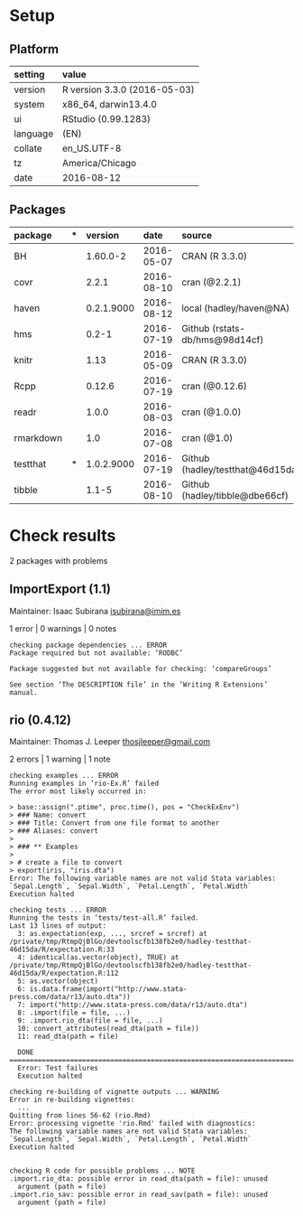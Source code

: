 # Setup

## Platform

|setting  |value                        |
|:--------|:----------------------------|
|version  |R version 3.3.0 (2016-05-03) |
|system   |x86_64, darwin13.4.0         |
|ui       |RStudio (0.99.1283)          |
|language |(EN)                         |
|collate  |en_US.UTF-8                  |
|tz       |America/Chicago              |
|date     |2016-08-12                   |

## Packages

|package   |*  |version    |date       |source                           |
|:---------|:--|:----------|:----------|:--------------------------------|
|BH        |   |1.60.0-2   |2016-05-07 |CRAN (R 3.3.0)                   |
|covr      |   |2.2.1      |2016-08-10 |cran (@2.2.1)                    |
|haven     |   |0.2.1.9000 |2016-08-12 |local (hadley/haven@NA)          |
|hms       |   |0.2-1      |2016-07-19 |Github (rstats-db/hms@98d14cf)   |
|knitr     |   |1.13       |2016-05-09 |CRAN (R 3.3.0)                   |
|Rcpp      |   |0.12.6     |2016-07-19 |cran (@0.12.6)                   |
|readr     |   |1.0.0      |2016-08-03 |cran (@1.0.0)                    |
|rmarkdown |   |1.0        |2016-07-08 |cran (@1.0)                      |
|testthat  |*  |1.0.2.9000 |2016-07-19 |Github (hadley/testthat@46d15da) |
|tibble    |   |1.1-5      |2016-08-10 |Github (hadley/tibble@dbe66cf)   |

# Check results
2 packages with problems

## ImportExport (1.1)
Maintainer: Isaac Subirana <isubirana@imim.es>

1 error  | 0 warnings | 0 notes

```
checking package dependencies ... ERROR
Package required but not available: ‘RODBC’

Package suggested but not available for checking: ‘compareGroups’

See section ‘The DESCRIPTION file’ in the ‘Writing R Extensions’
manual.
```

## rio (0.4.12)
Maintainer: Thomas J. Leeper <thosjleeper@gmail.com>

2 errors | 1 warning  | 1 note 

```
checking examples ... ERROR
Running examples in ‘rio-Ex.R’ failed
The error most likely occurred in:

> base::assign(".ptime", proc.time(), pos = "CheckExEnv")
> ### Name: convert
> ### Title: Convert from one file format to another
> ### Aliases: convert
> 
> ### ** Examples
> 
> # create a file to convert
> export(iris, "iris.dta")
Error: The following variable names are not valid Stata variables: `Sepal.Length`, `Sepal.Width`, `Petal.Length`, `Petal.Width`
Execution halted

checking tests ... ERROR
Running the tests in ‘tests/test-all.R’ failed.
Last 13 lines of output:
  3: as.expectation(exp, ..., srcref = srcref) at /private/tmp/RtmpQjBlGo/devtoolscfb138fb2e0/hadley-testthat-46d15da/R/expectation.R:33
  4: identical(as.vector(object), TRUE) at /private/tmp/RtmpQjBlGo/devtoolscfb138fb2e0/hadley-testthat-46d15da/R/expectation.R:112
  5: as.vector(object)
  6: is.data.frame(import("http://www.stata-press.com/data/r13/auto.dta"))
  7: import("http://www.stata-press.com/data/r13/auto.dta")
  8: .import(file = file, ...)
  9: .import.rio_dta(file = file, ...)
  10: convert_attributes(read_dta(path = file))
  11: read_dta(path = file)
  
  DONE ===========================================================================
  Error: Test failures
  Execution halted

checking re-building of vignette outputs ... WARNING
Error in re-building vignettes:
  ...
Quitting from lines 56-62 (rio.Rmd) 
Error: processing vignette 'rio.Rmd' failed with diagnostics:
The following variable names are not valid Stata variables: `Sepal.Length`, `Sepal.Width`, `Petal.Length`, `Petal.Width`
Execution halted


checking R code for possible problems ... NOTE
.import.rio_dta: possible error in read_dta(path = file): unused
  argument (path = file)
.import.rio_sav: possible error in read_sav(path = file): unused
  argument (path = file)
```

